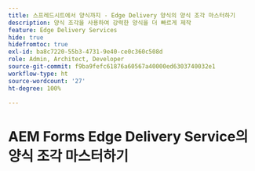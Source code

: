 ```yaml
---
title: 스프레드시트에서 양식까지 - Edge Delivery 양식의 양식 조각 마스터하기
description: 양식 조각을 사용하여 강력한 양식을 더 빠르게 제작
feature: Edge Delivery Services
hide: true
hidefromtoc: true
exl-id: ba8c7220-55b3-4731-9e40-ce0c360c508d
role: Admin, Architect, Developer
source-git-commit: f9ba9fefc61876a60567a40000ed6303740032e1
workflow-type: ht
source-wordcount: '27'
ht-degree: 100%

---
```


# AEM Forms Edge Delivery Service의 양식 조각 마스터하기
